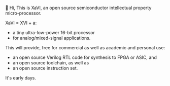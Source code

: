 👀 Hi, This is XaVI, an open source semiconductor intellectual property micro-processor.

XaVI = XVI + a:
- a tiny ultra-low-power 16-bit processor 
- for analog/mixed-signal applications.

This will provide, free for commercial as well as academic and personal use:
- an open source Verilog RTL code for synthesis to FPGA or ASIC, and
- an open source toolchain, as well as
- an open source instruction set.

It's early days.

<!---
XaVIopensource/XaVIopensource is a ✨ special ✨ repository because its `README.md` (this file) appears on your GitHub profile.
You can click the Preview link to take a look at your changes.
--->
